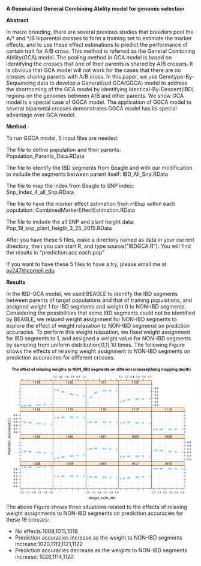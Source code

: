 **A Generalized General Combining Ability model for genomic selection**

**Abstract**

In maize breeding, there are several previous studies that breeders pool the A/* and */B biparental crosses to form a training set to estimate the marker effects, and to use these effect estimations to predict the performance of certain trait for A/B cross. This method is referred as the General Combining Ability(GCA) model. The pooling method in GCA model is based on identifying the crosses that one of their parents is shared by A/B crosses. It is obvious that GCA model will not work for the cases that there are no crosses sharing parents with A/B cross. In this paper, we use Genotype-By-Sequencing data to develop a Generalized GCA(GGCA) model to address the shortcoming of the GCA model by identifying Identical-By-Descent(IBD) regions on the genomes between A/B and other parents. We show GCA model is a special case of GGCA model. The application of GGCA model to several biparental crosses demonstrates  GGCA model has its special advantage over GCA model. 

**Method**

To run GGCA model, 5 input files are needed:

The file to define population and their parents:
Population_Parents_Data.RData

The file to identify the IBD segments from Beagle and with our modification to include the segments between parent itself: 
IBD_All_Snp.RData

The file to map the index from Beagle to SNP index: 
Snp_Index_4_all_Snp.RData

The file to have the marker effect estimation from rrBlup within each population:
CombinedMarkerEffectEstimation.RData

The file to include the all SNP and plant height data:
Pop_19_snp_plant_heigth_3_25_2015.RData


After you have these 5 files, make a directory named as data in your current directory, then you can start R, and type source("IBDGCA.R"): 
You will find the results in "prediction.acc.each.pop"

If you want to have these 5 files to have a try, please email me at ay247@cornell.edu

**Results**

In the IBD-GCA model, we used BEAGLE to identify the IBD segments between parents of target populations and that of training populations, and assigned weight 1 for IBD segments and weight 0 to NON-IBD segments. Considering the possibilities that some IBD segments could not be identified by BEAGLE, we relaxed weight assignment for NON-IBD segments to explore the effect of weight relaxation to NON-IBD segmenst on predction accuracies. To perform this weight relaxation, we fixed weight assignment for IBD segments to 1, and assigned a weight value for NON-IBD segments by sampling from uniform distribution[0,1] 10 times. The following Figure shows the effects of relaxing weight assignment to NON-IBD segments on prediction accuracires for different crosses.

![Image of Yaktocat](/Relax_NON_IBD_based_on_mapping_depth_2.png)
The above Figure shows three situations related to the effects of relaxing weight assignments to NON-IBD segments on prediction accuracies for these 19 crosses: 
* No effects:1008,1015,1018 
* Prediction accuracies increase as the weight to NON-IBD segments increase:1020,1119,1121,1122 
* Prediction accuracies decrease as the weights to NON-IBD segments increase: 1028,1114,1120


